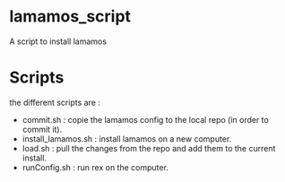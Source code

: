 lamamos_script
==============

A script to install lamamos



Scripts
=======

the different scripts are :
- commit.sh : copie the lamamos config to the local repo (in order to commit it).
- install_lamamos.sh : install lamamos on a new computer.
- load.sh : pull the changes from the repo and add them to the current install.
- runConfig.sh : run rex on the computer.
